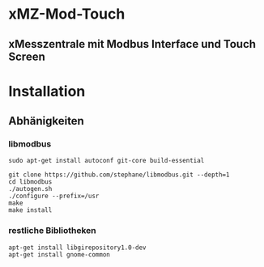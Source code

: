 # xMZ-Mod-Touch
## xMesszentrale mit Modbus Interface und Touch Screen

# Installation
## Abhänigkeiten
### libmodbus

    sudo apt-get install autoconf git-core build-essential

    git clone https://github.com/stephane/libmodbus.git --depth=1
    cd libmodbus
    ./autogen.sh
    ./configure --prefix=/usr
    make
    make install

### restliche Bibliotheken

    apt-get install libgirepository1.0-dev
    apt-get install gnome-common

